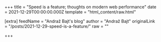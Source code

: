 
+++
title = "Speed is a feature; thoughts on modern web performance"
date = 2021-12-29T00:00:00.000Z
template = "html_content/raw.html"

[extra]
feedName = "Andraž Bajt's blog"
author = "Andraž Bajt"
originalLink = "/posts/2021-12-29-speed-is-a-feature/"
raw = ""

+++

